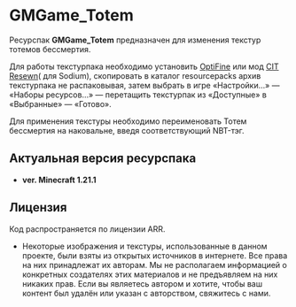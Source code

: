 # GMGame_Totem

Ресурспак **GMGame_Totem** предназначен для изменения текстур тотемов бессмертия.

Для работы текстурпака необходимо установить [OptiFine](https://www.optifine.net/home) или мод [CIT Resewn](https://modrinth.com/mod/cit-resewn)( для Sodium), скопировать в каталог resourcepacks архив текстурпака не распаковывая, затем выбрать в игре «Настройки...» — «Наборы ресурсов...» — перетащить текстурпак из «Доступные» в «Выбранные» — «Готово».

Для применения текстуры необходимо переименовать Тотем бессмертия на наковальне, введя соответствующий NBT-тэг.

## Актуальная версия ресурспака

- **ver. Minecraft 1.21.1**

## Лицензия

Код распространяется по лицензии ARR.

- Некоторые изображения и текстуры, использованные в данном проекте, были взяты из открытых источников в интернете. Все права на них принадлежат их авторам. Мы не располагаем информацией о конкретных создателях этих материалов и не предъявляем на них никаких прав. Если вы являетесь автором и хотите, чтобы ваш контент был удалён или указан с авторством, свяжитесь с нами.